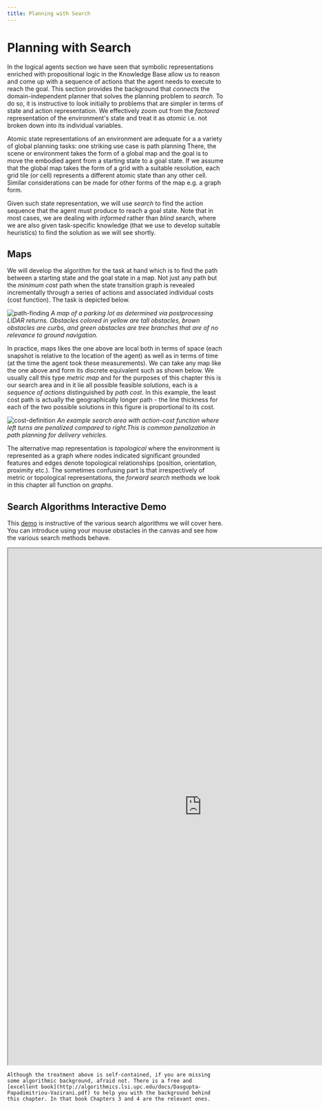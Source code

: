 ```yaml
---
title: Planning with Search 
---
```


# Planning with Search 

In the logical agents section we have seen that symbolic representations enriched with propositional logic in the Knowledge Base allow us to reason and come up with a sequence of actions that the agent needs to execute to reach the goal. This section provides the background that _connects_ the domain-independent planner that solves the planning problem to _search_. To do so, it is instructive to look initially to problems that are simpler in terms of state and action representation. We effectively zoom out from the  _factored_ representation of the environment's state and treat it as _atomic_ i.e. not broken down into its individual variables. 

Atomic state representations of an environment are adequate for a a variety of global planning tasks:  one striking use case is path planning There, the scene or environment takes the form of a global map and the goal is to move the embodied agent from a starting state to a goal state. If we assume that the global map takes the form of a grid with a suitable resolution, each grid tile (or cell) represents a different atomic state than any other cell. Similar considerations can be made for other forms of the map e.g. a graph form. 

Given such state representation, we will use _search_ to find the action sequence that the agent must produce to reach a goal state. Note that in most cases, we are dealing with _informed_ rather than _blind_ search, where we are also given task-specific knowledge (that we use to develop suitable heuristics) to find the solution as we will see shortly. 

## Maps

We will develop the algorithm for the task at hand which is to find the path between a starting state and the goal state in a map. Not just any path but the _minimum cost_ path when the state transition graph is revealed incrementally through a series of actions and associated individual costs (cost function). The task is depicted below. 

![path-finding](images/parking-lot.png)
*A map of a parking lot as determined via postprocessing LIDAR returns. Obstacles colored in yellow are tall obstacles, brown obstacles are curbs, and green obstacles are tree branches that are of no relevance to ground navigation.*

In practice, maps likes the one above are local both in terms of space (each snapshot is relative to the location of the agent) as well as in terms of time (at the time the agent took these measurements). We can take any map like the one above and form its discrete equivalent such as shown below. We usually call this type _metric map_ and for the purposes of this chapter this is our search area and in it lie all possible feasible _solutions_, each is a _sequence of actions_ distinguished by _path cost_. In this example, the least cost path is actually the geographically longer path - the line thickness for each of the two possible solutions in this figure is proportional to its cost. 

![cost-definition](images/cost-definition.png)
*An example search area with action-cost function where left turns are penalized compared to right.This is common penalization in path planning for delivery vehicles.*

The alternative map representation is _topological_ where the environment is represented as a graph where nodes indicated significant grounded features and edges denote topological relationships (position, orientation, proximity etc.). The sometimes confusing part is that irrespectively of metric or topological representations, the _forward search_ methods we look in this chapter all function on _graphs_. 


##  Search Algorithms Interactive Demo 

This [demo](https://qiao.github.io/PathFinding.js/visual/) is instructive of the various search algorithms we will cover here. You can introduce using your mouse obstacles in the canvas and see how the various search methods behave. 

<iframe src="https://qiao.github.io/PathFinding.js/visual/" width="900" height="1200"></iframe>


```{note}
Although the treatment above is self-contained, if you are missing some algorithmic background, afraid not. There is a free and [excellent book](http://algorithmics.lsi.upc.edu/docs/Dasgupta-Papadimitriou-Vazirani.pdf) to help you with the background behind this chapter. In that book Chapters 3 and 4 are the relevant ones.

```